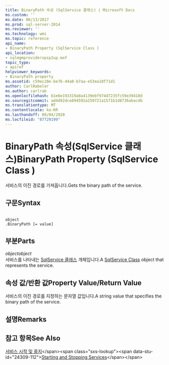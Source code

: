 ```yaml
---
title: BinaryPath 속성 (SqlService 클래스) | Microsoft Docs
ms.custom: ''
ms.date: 06/13/2017
ms.prod: sql-server-2014
ms.reviewer: ''
ms.technology: wmi
ms.topic: reference
api_name:
- BinaryPath Property (SqlService Class )
api_location:
- sqlmgmproviderxpsp2up.mof
topic_type:
- apiref
helpviewer_keywords:
- BinaryPath property
ms.assetid: c59ec28e-be76-44a8-b7aa-e53ea10f71d1
author: CarlRabeler
ms.author: carlrab
ms.openlocfilehash: b1e6e193319a8a4139ebf974d7235fc59e39418d
ms.sourcegitcommit: ad4d92dce894592a259721a1571b1d8736abacdb
ms.translationtype: MT
ms.contentlocale: ko-KR
ms.lasthandoff: 08/04/2020
ms.locfileid: "87729199"
---
```

# <a name="binarypath-property-sqlservice-class-"></a><span data-ttu-id="24309-102">BinaryPath 속성(SqlService 클래스)</span><span class="sxs-lookup"><span data-stu-id="24309-102">BinaryPath Property (SqlService Class )</span></span>
  <span data-ttu-id="24309-103">서비스의 이진 경로를 가져옵니다.</span><span class="sxs-lookup"><span data-stu-id="24309-103">Gets the binary path of the service.</span></span>  
  
## <a name="syntax"></a><span data-ttu-id="24309-104">구문</span><span class="sxs-lookup"><span data-stu-id="24309-104">Syntax</span></span>  
  
```  
  
object  
.BinaryPath [= value]  
```  
  
## <a name="parts"></a><span data-ttu-id="24309-105">부분</span><span class="sxs-lookup"><span data-stu-id="24309-105">Parts</span></span>  
 <span data-ttu-id="24309-106">*object*</span><span class="sxs-lookup"><span data-stu-id="24309-106">*object*</span></span>  
 <span data-ttu-id="24309-107">서비스를 나타내는 [SqlService 클래스](sqlservice-class.md) 개체입니다.</span><span class="sxs-lookup"><span data-stu-id="24309-107">A [SqlService Class](sqlservice-class.md) object that represents the service.</span></span>  
  
## <a name="property-valuereturn-value"></a><span data-ttu-id="24309-108">속성 값/반환 값</span><span class="sxs-lookup"><span data-stu-id="24309-108">Property Value/Return Value</span></span>  
 <span data-ttu-id="24309-109">서비스의 이진 경로를 지정하는 문자열 값입니다.</span><span class="sxs-lookup"><span data-stu-id="24309-109">A string value that specifies the binary path of the service.</span></span>  
  
## <a name="remarks"></a><span data-ttu-id="24309-110">설명</span><span class="sxs-lookup"><span data-stu-id="24309-110">Remarks</span></span>  
  
## <a name="see-also"></a><span data-ttu-id="24309-111">참고 항목</span><span class="sxs-lookup"><span data-stu-id="24309-111">See Also</span></span>  
 <span data-ttu-id="24309-112">[서비스 시작 및 중지](https://technet.microsoft.com/library/ms174886\(v=sql.105\).aspx)</span><span class="sxs-lookup"><span data-stu-id="24309-112">[Starting and Stopping Services](https://technet.microsoft.com/library/ms174886\(v=sql.105\).aspx)</span></span>  
  
  
